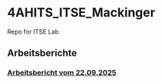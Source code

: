 # 4AHITS_ITSE_Mackinger
Repo for ITSE Lab


## Arbeitsberichte

### [Arbeitsbericht vom 22.09.2025](https://felix-mackinger.github.io/4AHITS_ITSE_Mackinger/berichte/2509022.html)
